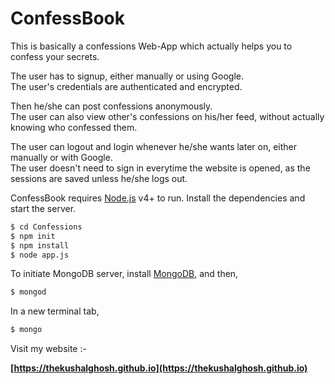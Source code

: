 <h1>ConfessBook</h1>
This is basically a confessions Web-App which actually helps you to confess your secrets.<br>

The user has to signup, either manually or using Google.<br>
The user's credentials are authenticated and encrypted.<br>

Then he/she can post confessions anonymously.<br>
The user can also view other's confessions on his/her feed, without actually knowing who confessed them.<br>

The user can logout and login whenever he/she wants later on, either manually or with Google.<br>
The user doesn't need to sign in everytime the website is opened, as the sessions are saved unless he/she logs out.

ConfessBook requires [Node.js](https://nodejs.org/) v4+ to run.
Install the dependencies and start the server.

```sh
$ cd Confessions
$ npm init
$ npm install
$ node app.js
```

To initiate MongoDB server, install [MongoDB](https://mongodb.com), and then,

```sh
$ mongod
```
In a new terminal tab,
```sh
$ mongo
```

Visit my website :-

<b>[https://thekushalghosh.github.io](https://thekushalghosh.github.io)<b>

